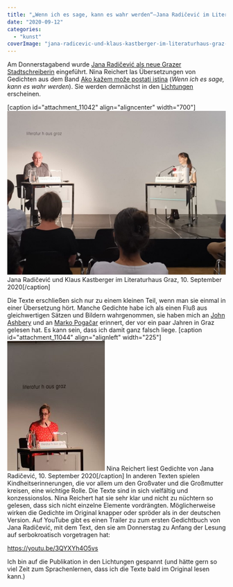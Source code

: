 ```yaml
---
title: "„Wenn ich es sage, kann es wahr werden“—Jana Radičević im Literaturhaus"
date: "2020-09-12"
categories: 
  - "kunst"
coverImage: "jana-radicevic-und-klaus-kastberger-im-literaturhaus-graz-10-september-2020.jpg"
---
```


Am Donnerstagabend wurde [Jana Radičević als neue Grazer Stadtschreiberin](http://www.literaturhaus-graz.at/veranstaltung/come-together-jana-radicevic/ "Come together: Neue Stadtschreiberin Jana Radičević | Literaturhaus Graz") eingeführt. Nina Reichert las Übersetzungen von Gedichten aus dem Band [Ako kažem može postati istina](https://www.partizanskaknjiga.com/knjige/ako-kazem-moze-postati-istina-jana-radicevic "Ako kažem može postati istina - Jana Radičević | Partizanska Knjiga") (_Wenn ich es sage, kann es wahr werden_). Sie werden demnächst in den [Lichtungen](https://lichtungen.at/ "Lichtungen") erscheinen.

\[caption id="attachment\_11042" align="aligncenter" width="700"\][![Jana Radičević und Klaus Kastberger im Literaturhaus Graz, 10. September 2020](images/jana-radicevic-und-klaus-kastberger-im-literaturhaus-graz-10-september-2020-1024x768.jpg)](https://wittenbrink.net/lostandfound/wenn-ich-es-sage-kann-es-wahr-werden-jana-radicevic-im-literaturhaus/hdrpl/) Jana Radičević und Klaus Kastberger im Literaturhaus Graz, 10. September 2020\[/caption\]

Die Texte erschließen sich nur zu einem kleinen Teil, wenn man sie einmal in einer Übersetzung hört. Manche Gedichte habe ich als einen Fluß aus gleichwertigen Sätzen und Bildern wahrgenommen, sie haben mich an [John Ashbery](https://www.poetryfoundation.org/poets/john-ashbery "John Ashbery | Poetry Foundation") und an [Marko Pogačar](https://korrespondenzen.at/pogacar-an-die-verlorenen-haelften/ "Marko Pogačar: An die verlorenen Hälften | Edition Korrespondenzen") erinnert, der vor ein paar Jahren in Graz gelesen hat. Es kann sein, dass ich damit ganz falsch liege. \[caption id="attachment\_11044" align="alignleft" width="225"\][![Nina Reichert liest Gedichte von Jana Radičević, 10. September 2020](images/nina-reichert-liest-gedichte-von-jana-radicevic-10-september-2020-225x300.jpg)](https://wittenbrink.net/lostandfound/wenn-ich-es-sage-kann-es-wahr-werden-jana-radicevic-im-literaturhaus/ptroz/) Nina Reichert liest Gedichte von Jana Radičević, 10. September 2020\[/caption\] In anderen Texten spielen Kindheitserinnerungen, die vor allem um den Großvater und die Großmutter kreisen, eine wichtige Rolle. Die Texte sind in sich vielfältig und konzessionslos. Nina Reichert hat sie sehr klar und nicht zu nüchtern so gelesen, dass sich nicht einzelne Elemente vordrängten. Möglicherweise wirken die Gedichte im Original knapper oder spröder als in der deutschen Version. Auf YouTube gibt es einen Trailer zu zum ersten Gedichtbuch von Jana Radičević, mit dem Text, den sie am Donnerstag zu Anfang der Lesung auf serbokroatisch vorgetragen hat:

https://youtu.be/3QYXYh4O5vs

Ich bin auf die Publikation in den Lichtungen gespannt (und hätte gern so viel Zeit zum Sprachenlernen, dass ich die Texte bald im Original lesen kann.)
